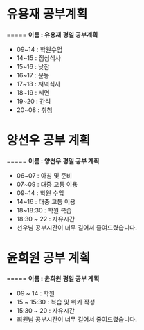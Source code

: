 ﻿# 유용재 공부계획
=====
**이름 : 유용재**
**평일 공부계획**
 - 09~14 : 학원수업
 - 14~15 : 점심식사
 - 15~16 : 낮잠
 - 16~17 : 운동
 - 17~18 : 저녁식사
 - 18~19 : 세면
 - 19~20 : 간식
 - 20~08 : 취침

# 양선우 공부 계획
=====
**이름 : 양선우**
**평일 공부 계획**
 - 06~07 : 아침 및 준비  
 - 07~09 : 대중 교통 이용
 - 09~14 : 학원 수업
 - 14~16 : 대중 교통 이용
 - 18~18:30 : 학원 복습
 - 18:30 ~ 22 : 자유시간
 - 선우님 공부시간이 너무 길어서 줄여드렸습니다.

# 윤희원 공부 계획
=====
**이름 : 윤희원**
**평일 공부 계획**
 - 09 ~ 14 : 학원 
 - 15 ~ 15:30 : 복습 및 위키 작성
 - 15:30 ~ 20 : 자유시간
 - 희원님 공부시간이 너무 길어서 줄여드렸습니다.